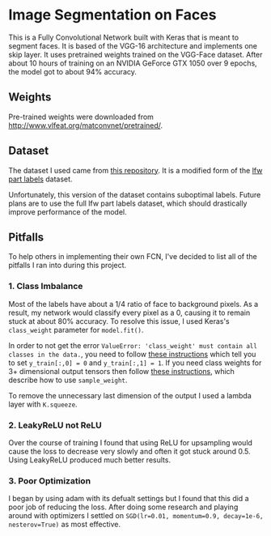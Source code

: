 # Image Segmentation on Faces

This is a Fully Convolutional Network built with Keras that is meant to segment faces. It is based of the VGG-16 architecture and implements one skip layer. It uses pretrained weights trained on the VGG-Face dataset. After about 10 hours of training on an NVIDIA GeForce GTX 1050 over 9 epochs, the model got to about 94% accuracy.

## Weights

Pre-trained weights were downloaded from <http://www.vlfeat.org/matconvnet/pretrained/>.

## Dataset

The dataset I used came from [this repository](https://github.com/arahusky/Tensorflow-Segmentation). It is a modified form of the [lfw part labels](http://vis-www.cs.umass.edu/lfw/part_labels/) dataset.

Unfortunately, this version of the dataset contains suboptimal labels. Future plans are to use the full lfw part labels dataset, which should drastically improve performance of the model.

## Pitfalls

To help others in implementing their own FCN, I've decided to list all of the pitfalls I ran into during this project.

### 1. Class Imbalance

Most of the labels have about a 1/4 ratio of face to background pixels. As a result, my network would classify every pixel as a 0, causing it to remain stuck at about 80% accuracy. To resolve this issue, I used Keras's `class_weight` parameter for `model.fit()`. 

In order to not get the error `ValueError: 'class_weight' must contain all classes in the data.`, you need to follow [these instructions](https://stackoverflow.com/questions/48254832/keras-class-weight-in-multi-label-binary-classification) which tell you to set `y_train[:,0] = 0` and `y_train[:,1] = 1`. If you need class weights for 3+ dimensional output tensors then follow [these instructions](https://github.com/keras-team/keras/issues/3653), which describe how to use `sample_weight`.

To remove the unnecessary last dimension of the output I used a lambda layer with `K.squeeze`. 

### 2. LeakyReLU not ReLU

Over the course of training I found that using ReLU for upsampling would cause the loss to decrease very slowly and often it got stuck around 0.5. Using LeakyReLU produced much better results.

### 3. Poor Optimization

I began by using adam with its defualt settings but I found that this did a poor job of reducing the loss. After doing some research and playing around with optimizers I settled on `SGD(lr=0.01, momentum=0.9, decay=1e-6, nesterov=True)` as most effective.
